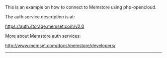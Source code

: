 This is an example on how to connect to Memstore using php-opencloud.
 
The auth service description is at:

 https://auth.storage.memset.com/v2.0

More about Memstore auth services:

 http://www.memset.com/docs/memstore/developers/

***
